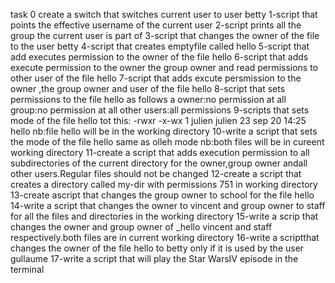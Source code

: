 task 0 create a switch that switches current user to user betty 
1-script that points the effective username of the current user 
2-script prints all the group the current user is part of 
3-script that changes the owner of the file to the user betty 
4-script that creates emptyfile called hello 
5-script that add executes permission to the owner of the file hello 
6-script that adds execute permission to the owner the group owner and read permissions to other user of the file hello 
7-script that adds excute persmission to the owner ,the group owner and user of the file hello 
8-script that sets permissions to the file hello as follows a owner:no permission at all group:no permission at all other users:all permissions 
9-scripts that sets mode of the file hello tot this: -rwxr -x-wx 1 julien julien 23 sep 20 14:25 hello nb:file hello will be in the working directory 
10-write a script that sets the mode of the file hello same as olleh mode nb:both files will be in cureent working directory 
11-create a script that adds execution permission to all subdirectories of the current directory for the owner,group owner andall other users.Regular files should not be changed 
12-create a script that creates a directory called my-dir with permissions 751 in working directory 
13-create ascript that changes the group owner to school for the file hello 
14-write a script that changes the owner to vincent and group owner to staff for all the files and directories in the working directory 
15-write a scrip that changes the owner and group owner of _hello vincent and staff respectively.both files are in current working directory 
16-write a scriptthat changes the owner of the file hello to betty only if it is used by the user gullaume 
17-write a script that will play the Star WarsIV episode in the terminal
